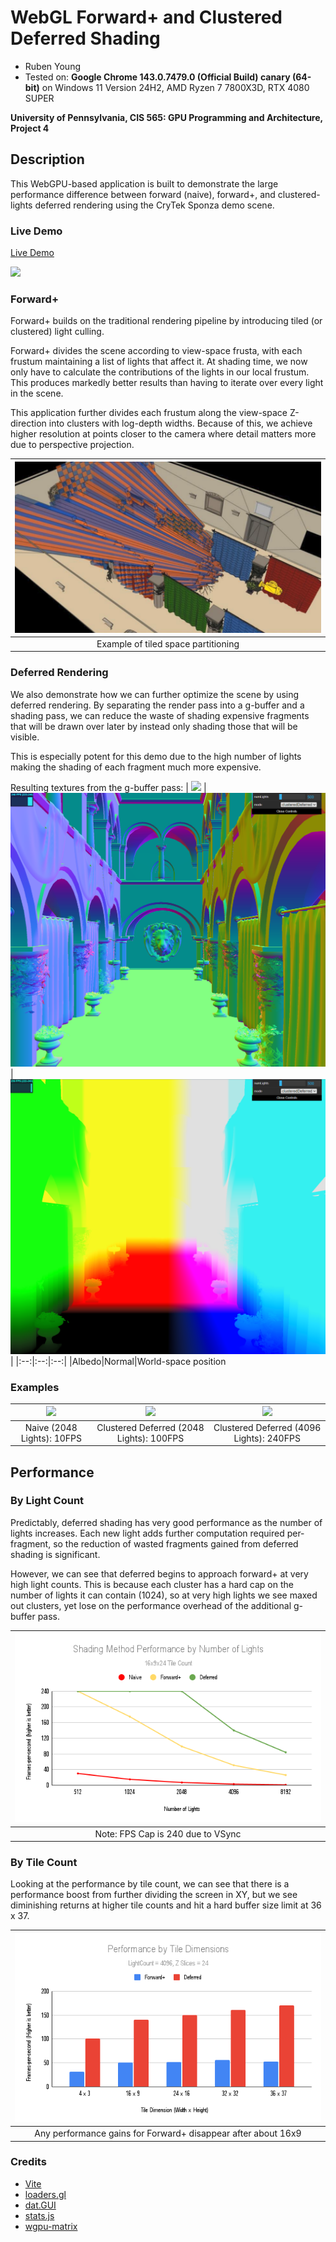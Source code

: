 WebGL Forward+ and Clustered Deferred Shading
======================

* Ruben Young
* Tested on: **Google Chrome 143.0.7479.0 (Official Build) canary (64-bit)** on
  Windows 11 Version 24H2, AMD Ryzen 7 7800X3D, RTX 4080 SUPER

**University of Pennsylvania, CIS 565: GPU Programming and Architecture, Project 4**

## Description
This WebGPU-based application is built to demonstrate the large performance difference between forward (naive), forward+, and clustered-lights deferred rendering using the CryTek Sponza demo scene.

### Live Demo

[Live Demo](http://rubenaryo.github.io/Project4-WebGPU-Forward-Plus-and-Clustered-Deferred)

![](img/sponza_4k_2048.png)

### Forward+
Forward+ builds on the traditional rendering pipeline by introducing tiled (or clustered) light culling. 

Forward+ divides the scene according to view-space frusta, with each frustum maintaining a list of lights that affect it. At shading time, we now only have to calculate the contributions of the lights in our local frustum. This produces markedly better results than having to iterate over every light in the scene.

This application further divides each frustum along the view-space Z-direction into clusters with log-depth widths. Because of this, we achieve higher resolution at points closer to the camera where detail matters more due to perspective projection. 

| ![](img/clustered.png) | 
|:--:| 
| Example of tiled space partitioning |

### Deferred Rendering
We also demonstrate how we can further optimize the scene by using deferred rendering. By separating the render pass into a g-buffer and a shading pass, we can reduce the waste of shading expensive fragments that will be drawn over later by instead only shading those that will be visible. 

This is especially potent for this demo due to the high number of lights making the shading of each fragment much more expensive.

Resulting textures from the g-buffer pass:
| ![](img/albedo_gbuffer.png) | ![](img/normal_gbuffer.png) | ![](img/position_gbuffer.png) | 
|:--:|:--:|:--:| 
|Albedo|Normal|World-space position

### Examples

| ![](img/sponza_naive_2048.gif) | ![](img/sponza_deferred_2048.gif) | ![](img/sponza_deferred_5096.gif) | 
|:--:|:--:|:--:| 
|Naive (2048 Lights): 10FPS|Clustered Deferred (2048 Lights): 100FPS|Clustered Deferred (4096 Lights): 240FPS|

## Performance

### By Light Count
Predictably, deferred shading has very good performance as the number of lights increases. Each new light adds further computation required per-fragment, so the reduction of wasted fragments gained from deferred shading is significant.

However, we can see that deferred begins to approach forward+ at very high light counts. This is because each cluster has a hard cap on the number of lights it can contain (1024), so at very high lights we see maxed out clusters, yet lose on the performance overhead of the additional g-buffer pass.

| ![](img/fpschart.png) | 
|:--:| 
| Note: FPS Cap is 240 due to VSync|

### By Tile Count
Looking at the performance by tile count, we can see that there is a performance boost from further dividing the screen in XY, but we see diminishing returns at higher tile counts and hit a hard buffer size limit at 36 x 37.

| ![](img/dimchart.png) | 
|:--:| 
| Any performance gains for Forward+ disappear after about 16x9 |


### 

### Credits

- [Vite](https://vitejs.dev/)
- [loaders.gl](https://loaders.gl/)
- [dat.GUI](https://github.com/dataarts/dat.gui)
- [stats.js](https://github.com/mrdoob/stats.js)
- [wgpu-matrix](https://github.com/greggman/wgpu-matrix)
